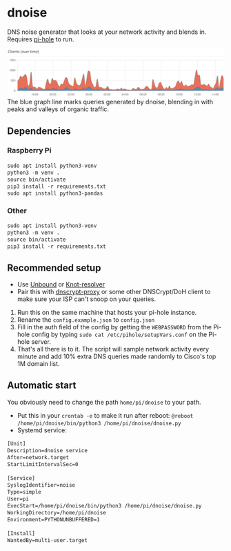 # dnoise
DNS noise generator that looks at your network activity and blends in. Requires [pi-hole](https://pi-hole.net) to run.

![dnoise blended into organic traffic](https://github.com/Nickwasused/dnoise/blob/master/traffic.png)
The blue graph line marks queries generated by dnoise, blending in with peaks and valleys of organic traffic.

## Dependencies
### Raspberry Pi

```
sudo apt install python3-venv
python3 -m venv .
source bin/activate
pip3 install -r requirements.txt
sudo apt install python3-pandas
```

### Other
```
sudo apt install python3-venv
python3 -m venv .
source bin/activate
pip3 install -r requirements.txt
```

## Recommended setup
- Use [Unbound](https://docs.pi-hole.net/guides/dns/unbound/) or [Knot-resolver](https://knot-resolver.readthedocs.io/en/stable/quickstart-install.html)
- Pair this with [dnscrypt-proxy](https://github.com/jedisct1/dnscrypt-proxy) or some other DNSCrypt/DoH client to make sure your ISP can't snoop on your queries.

1. Run this on the same machine that hosts your pi-hole instance.
2. Rename the `config.example.json` to `config.json`
3. Fill in the auth field of the config by getting the `WEBPASSWORD` from the Pi-hole config by typing `sudo cat /etc/pihole/setupVars.conf` on the Pi-hole server.
4. That's all there is to it. The script will sample network activity every minute and add 10% extra DNS queries made randomly to Cisco's top 1M domain list.

## Automatic start

You obviously need to change the path `home/pi/dnoise` to your path.

- Put this in your `crontab -e` to make it run after reboot: `@reboot /home/pi/dnoise/bin/python3 /home/pi/dnoise/dnoise.py`
- Systemd service:  
```
[Unit]
Description=dnoise service
After=network.target
StartLimitIntervalSec=0

[Service]
SyslogIdentifier=noise
Type=simple
User=pi
ExecStart=/home/pi/dnoise/bin/python3 /home/pi/dnoise/dnoise.py
WorkingDirectory=/home/pi/dnoise
Environment=PYTHONUNBUFFERED=1

[Install]
WantedBy=multi-user.target
```
